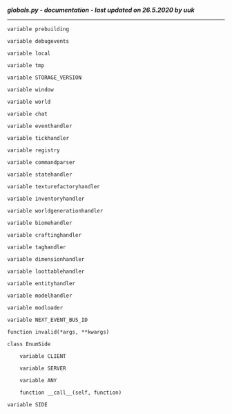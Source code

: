 ***globals.py - documentation - last updated on 26.5.2020 by uuk***
___

    variable prebuilding

    variable debugevents

    variable local

    variable tmp

    variable STORAGE_VERSION

    variable window

    variable world

    variable chat

    variable eventhandler

    variable tickhandler

    variable registry

    variable commandparser

    variable statehandler

    variable texturefactoryhandler

    variable inventoryhandler

    variable worldgenerationhandler

    variable biomehandler

    variable craftinghandler

    variable taghandler

    variable dimensionhandler

    variable loottablehandler

    variable entityhandler

    variable modelhandler

    variable modloader

    variable NEXT_EVENT_BUS_ID

    function invalid(*args, **kwargs)

    class EnumSide

        variable CLIENT

        variable SERVER

        variable ANY

        function __call__(self, function)

    variable SIDE